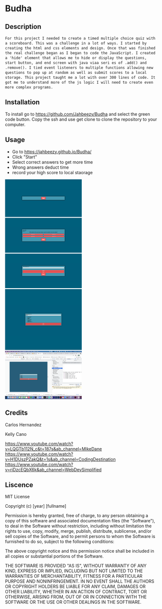 # Budha

## Description
    For this project I needed to create a timed multiple choice quiz with a scoreboard. This was a challenge in a lot of ways. I started by creating the html and css elements and design. Once that was finished the real challenge began as I began to code the JavaScript. I created a 'hide' element that allows me to hide or display the questions, start button, and end screen with java viaa seri es of .add() and .remove(). I tied event listeners to multiple functions allowing new questions to pop up at random as well as submit scores to a local storage. This project taught me a lot with over 300 lines of code. It got me to understand more of the js logic I will need to create even more complex programs.

## Installation
To install go to https://github.com/Jahbeezy/Budha and select the green code button. Copy the ssh and use get clone to clone the repository to your computer.

## Usage
* Go to https://jahbeezy.github.io/Budha/
* Click "Start"
* Select correct answers to get more time
* Wrong answers deduct time
* record your high score to local staorage


<img src="imgs/startScreen.png" width= 50%>
<img src="imgs/qScreen.png" width= 50%>
<img src="imgs/loseScreen.png" width= 50%>
<img src="imgs/endScreen.png" width= 50%>
<img src="imgs/localScreen.png" width= 50%>

## Credits

Carlos Hernandez


Kelly Cano


https://www.youtube.com/watch?v=LQGTb112N_c&t=187s&ab_channel=MikeDane
https://www.youtube.com/watch?v=H1DUszPZakQ&t=1s&ab_channel=CodingDestination
https://www.youtube.com/watch?v=riDzcEQbX6k&ab_channel=WebDevSimplified

## Liscence

MIT License

Copyright (c) [year] [fullname]

Permission is hereby granted, free of charge, to any person obtaining a copy
of this software and associated documentation files (the "Software"), to deal
in the Software without restriction, including without limitation the rights
to use, copy, modify, merge, publish, distribute, sublicense, and/or sell
copies of the Software, and to permit persons to whom the Software is
furnished to do so, subject to the following conditions:

The above copyright notice and this permission notice shall be included in all
copies or substantial portions of the Software.

THE SOFTWARE IS PROVIDED "AS IS", WITHOUT WARRANTY OF ANY KIND, EXPRESS OR
IMPLIED, INCLUDING BUT NOT LIMITED TO THE WARRANTIES OF MERCHANTABILITY,
FITNESS FOR A PARTICULAR PURPOSE AND NONINFRINGEMENT. IN NO EVENT SHALL THE
AUTHORS OR COPYRIGHT HOLDERS BE LIABLE FOR ANY CLAIM, DAMAGES OR OTHER
LIABILITY, WHETHER IN AN ACTION OF CONTRACT, TORT OR OTHERWISE, ARISING FROM,
OUT OF OR IN CONNECTION WITH THE SOFTWARE OR THE USE OR OTHER DEALINGS IN THE
SOFTWARE.